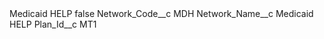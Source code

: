 <?xml version="1.0" encoding="UTF-8"?>
<CustomMetadata xmlns="http://soap.sforce.com/2006/04/metadata" xmlns:xsi="http://www.w3.org/2001/XMLSchema-instance" xmlns:xsd="http://www.w3.org/2001/XMLSchema">
    <label>Medicaid HELP</label>
    <protected>false</protected>
    <values>
        <field>Network_Code__c</field>
        <value xsi:type="xsd:string">MDH</value>
    </values>
    <values>
        <field>Network_Name__c</field>
        <value xsi:type="xsd:string">Medicaid HELP</value>
    </values>
    <values>
        <field>Plan_Id__c</field>
        <value xsi:type="xsd:string">MT1</value>
    </values>
</CustomMetadata>
